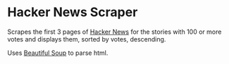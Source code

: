 # Hacker News Scraper

Scrapes the first 3 pages of [Hacker News](https://news.ycombinator.com/news) for the stories with 100 or more votes and displays them, sorted by votes, descending.

Uses [Beautiful Soup](https://www.crummy.com/software/BeautifulSoup/bs4/doc/) to parse html.
